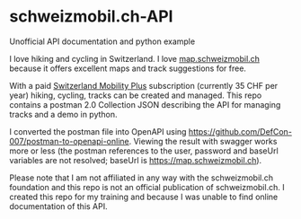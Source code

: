 # schweizmobil.ch-API
Unofficial API documentation and python example

I love hiking and cycling in Switzerland. I love [map.schweizmobil.ch](https://map.schweizmobil.ch) because it offers excellent maps and track suggestions for free.

With a paid [Switzerland Mobility Plus](https://schweizmobil.ch/en/switzerlandmobility-plus) subscription (currently 35 CHF per year) hiking, cycling, tracks can be created and managed. This repo contains a postman 2.0 Collection JSON describing the API for managing tracks and a demo in python.

I converted the postman file into OpenAPI using https://github.com/DefCon-007/postman-to-openapi-online. Viewing the result with swagger works more or less (the postman references to the user, password and baseUrl variables are not resolved; baseUrl is https://map.schweizmobil.ch).

Please note that I am not affiliated in any way with the schweizmobil.ch foundation and this repo is not an official publication of schweizmobil.ch. I created this repo for my training and because I was unable to find online documentation of this API.
